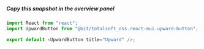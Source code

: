 ##### Copy this snapshot in the overview panel

```js
import React from "react";
import UpwardButton from "@bit/totalsoft_oss.react-mui.upward-button";

export default <UpwardButton title="Upward" />;
```
